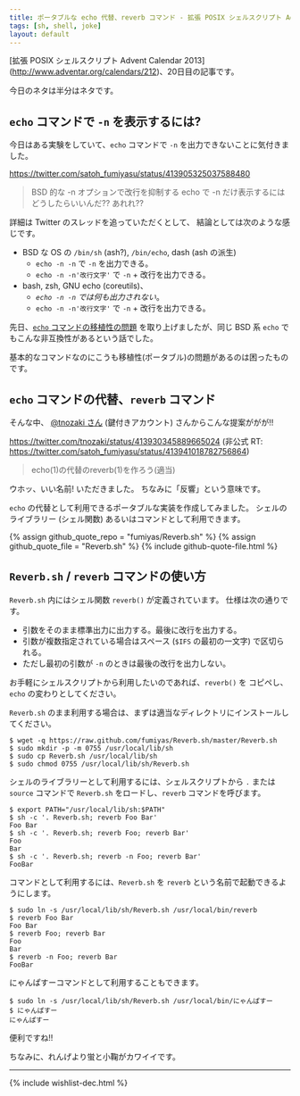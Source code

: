 ```yaml
---
title: ポータブルな echo 代替、reverb コマンド - 拡張 POSIX シェルスクリプト Advent Calendar 2013
tags: [sh, shell, joke]
layout: default
---
```


[拡張 POSIX シェルスクリプト Advent Calendar 2013]
(http://www.adventar.org/calendars/212)、20日目の記事です。

今日のネタは半分はネタです。

`echo` コマンドで `-n` を表示するには?
----------------------------------------------------------------------

今日はある実験をしていて、`echo` コマンドで `-n`
を出力できないことに気付きました。

https://twitter.com/satoh_fumiyasu/status/413905325037588480

> BSD 的な -n オプションで改行を抑制する echo で -n
> だけ表示するにはどうしたらいいんだ?? あれれ??

詳細は Twitter のスレッドを追っていただくとして、
結論としては次のような感じです。

  * BSD な OS の `/bin/sh` (ash?), `/bin/echo`, dash (ash の派生)
    * `echo -n -n` で `-n` を出力できる。
    * `echo -n -n'改行文字'` で `-n` + 改行を出力できる。
  * bash, zsh, GNU echo (coreutils)、 
    * *`echo -n -n` では何も出力されない*。
    * `echo -n -n'改行文字'` で `-n` + 改行を出力できる。

先日、[`echo` コマンドの移植性の問題](/2013/12/08/echo.sh-advent-calendar.html)
を取り上げましたが、同じ BSD 系 `echo` でもこんな非互換性があるという話でした。

基本的なコマンドなのにこうも移植性(ポータブル)の問題があるのは困ったものです。

`echo` コマンドの代替、`reverb` コマンド
----------------------------------------------------------------------

そんな中、
[@tnozaki さん](https://twitter.com/tnozaki) (鍵付きアカウント)
さんからこんな提案ががが!!

https://twitter.com/tnozaki/status/413930345889665024
(非公式 RT: https://twitter.com/satoh_fumiyasu/status/413941018782756864)

> echo(1)の代替のreverb(1)を作ろう(適当)

ウホッ、いい名前! いただきました。
ちなみに「反響」という意味です。

`echo` の代替として利用できるポータブルな実装を作成してみました。
シェルのライブラリー (シェル関数) あるいはコマンドとして利用できます。

{% assign github_quote_repo = "fumiyas/Reverb.sh" %}
{% assign github_quote_file = "Reverb.sh" %}
{% include github-quote-file.html %}

`Reverb.sh` / `reverb` コマンドの使い方
----------------------------------------------------------------------

`Reverb.sh` 内にはシェル関数 `reverb()` が定義されています。
仕様は次の通りです。

  * 引数をそのまま標準出力に出力する。最後に改行を出力する。
  * 引数が複数指定されている場合はスペース (`$IFS` の最初の一文字) で区切られる。
  * ただし最初の引数が `-n` のときは最後の改行を出力しない。

お手軽にシェルスクリプトから利用したいのであれば、`reverb()` を
コピペし、`echo` の変わりとしてください。

`Reverb.sh` のまま利用する場合は、まずは適当なディレクトリにインストールしてください。

``` console
$ wget -q https://raw.github.com/fumiyas/Reverb.sh/master/Reverb.sh
$ sudo mkdir -p -m 0755 /usr/local/lib/sh
$ sudo cp Reverb.sh /usr/local/lib/sh
$ sudo chmod 0755 /usr/local/lib/sh/Reverb.sh
```

シェルのライブラリーとして利用するには、シェルスクリプトから `.` または
`source` コマンドで `Reverb.sh` をロードし、`reverb` コマンドを呼びます。

``` console
$ export PATH="/usr/local/lib/sh:$PATH"
$ sh -c '. Reverb.sh; reverb Foo Bar'
Foo Bar
$ sh -c '. Reverb.sh; reverb Foo; reverb Bar'
Foo
Bar
$ sh -c '. Reverb.sh; reverb -n Foo; reverb Bar'
FooBar
```

コマンドとして利用するには、`Reverb.sh` を `reverb`
という名前で起動できるようにします。

``` console
$ sudo ln -s /usr/local/lib/sh/Reverb.sh /usr/local/bin/reverb
$ reverb Foo Bar
Foo Bar
$ reverb Foo; reverb Bar
Foo
Bar
$ reverb -n Foo; reverb Bar
FooBar
```

にゃんぱすーコマンドとして利用することもできます。

``` console
$ sudo ln -s /usr/local/lib/sh/Reverb.sh /usr/local/bin/にゃんぱすー
$ にゃんぱすー
にゃんぱすー
```

便利ですね!!

ちなみに、れんげより蛍と小鞠がカワイイです。

* * *

{% include wishlist-dec.html %}

